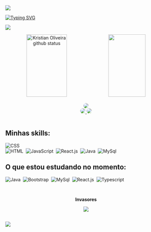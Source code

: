 <img src="https://capsule-render.vercel.app/api?type=waving&color=32CD32&height=100&section=header&&fontSize=90" />

[![Typing SVG](https://readme-typing-svg.herokuapp.com/?font=Fira+Code&color=32CD32&weight=1000&center&size=50&center=true&vCenter=true&width=1000&lines=Olá!+Me+chamo+Kristian+Oliveira;Tenho+19+anos+;I'm+from+Brazil;Seja+Bem-Vindo!+:%29)](https://git.io/typing-svg)


[![](https://github-readme-activity-graph.cyclic.app/graph?username=kristiann&bg_color=0d1117&color=B0C4DE&line=4682B4&point=B0C4DE&area=true&hide_border=true)](https://github.com/ashutosh00710/github-readme-activity-graph)


<div align="center">  
  <img width="50%" height="195px" src="https://github-readme-stats.vercel.app/api?username=kristiiann&show_icons=true&count_private=true&hide_border=true&title_color=32CD32&icon_color=32CD32&text_color=00FFFF&bg_color=000000" alt="Kristian Oliveira github status" /> 
  <img width="48%" height="195px" src="https://github-readme-stats.vercel.app/api/top-langs/?username=kristiiann&layout=compact&hide_border=true&title_color=32CD32&text_color=00FFFF&bg_color=000000" />
</div>
<br>

<div align="center"> 
<a href="https://www.linkedin.com/in/kristian-oliveira-dev/" target="_blank"><img src="https://img.shields.io/badge/-LinkedIn-000000?style=for-the-badge&logo=linkedin&logoColor=4682B4" style="border-radius: 30px" target="_blank"></a> <br>
<a href="https://instagram.com/felipebarbourr" target="_blank"><img src="https://img.shields.io/badge/-Instagram-000000?style=for-the-badge&logo=instagram&logoColor=32CD32" style="border-radius: 30px"> </a> 
<a href = "mailto:kristian.oliveirasilva@gmail.com"> <img src="https://img.shields.io/badge/-Gmail-000000?style=for-the-badge&logo=gmail&logoColor=FF6347" style="border-radius: 20px"target="_blank"></a> 

 </div>
<br>

 ## Minhas skills:

  ![CSS](https://img.shields.io/badge/-CSS-black?style=for-the-badge&logo=CSS3&logoColor=1572B6&labelColor=black)&nbsp; <br>
  ![HTML](https://img.shields.io/badge/HTML5-black?style=for-the-badge&logo=html5&labelColor=black)&nbsp;
  ![JavaScript](https://img.shields.io/badge/-JavaScript-black?style=for-the-badge&logo=javascript&labelColor=black)&nbsp;
  ![React.js](https://img.shields.io/badge/-React.js-black?style=for-the-badge&logo=react&labelColor=black)&nbsp;
  ![Java](https://img.shields.io/badge/Java-black?style=for-the-badge&logo=openjdk&logoColor=green)&nbsp;
  ![MySql](https://img.shields.io/badge/MySQL-black?style=for-the-badge&logo=mysql&logoColor=orange&)

## O que estou estudando no momento:
  ![Java](https://img.shields.io/badge/Java-black?style=for-the-badge&logo=openjdk&logoColor=green)&nbsp; 
  ![Bootstrap](https://img.shields.io/badge/Bootstrap-black?style=for-the-badge&logo=bootstrap&labelColor=black)&nbsp;
  ![MySql](https://img.shields.io/badge/MySQL-black?style=for-the-badge&logo=mysql&logoColor=orange&labelColor=black&textColor=orange)&nbsp;
  ![React.js](https://img.shields.io/badge/-React.js-black?style=for-the-badge&logo=react&labelColor=black&textColor=orange)&nbsp;
  ![Typescript](https://img.shields.io/badge/-JavaScript-black?style=for-the-badge&logo=javascript&labelColor=black&text=)&nbsp; 

<div align="center">
<br><p align="centre"><b> Invasores</b></p>  
<p align="center"><img align="center" src="https://profile-counter.glitch.me/{kristiiann}/count.svg" /></p> 
<br>
</div>

<img src="https://capsule-render.vercel.app/api?type=waving&color=32CD32&height=100&section=footer&&fontSize=90" />
